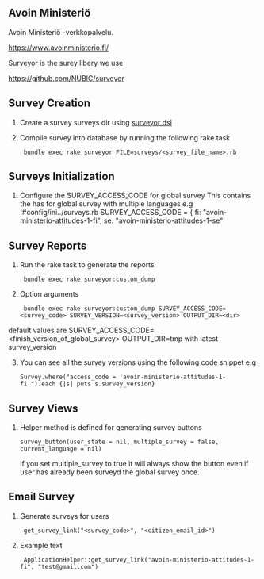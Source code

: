## Avoin Ministeriö

Avoin Ministeriö -verkkopalvelu.

<https://www.avoinministerio.fi/>

Surveyor is the surey libery we use

<https://github.com/NUBIC/surveyor>

## Survey Creation

1. Create a survey surveys dir using [surveyor dsl](https://github.com/NUBIC/surveyor/blob/master/lib/generators/surveyor/templates/surveys/kitchen_sink_survey.rb)

2. Compile survey into database by running the following rake task

        bundle exec rake surveyor FILE=surveys/<survey_file_name>.rb


## Surveys Initialization

1. Configure the SURVEY_ACCESS_CODE for global survey
  This contains the has for global survey with multiple languages
  e.g
  !#config/ini../surveys.rb
  SURVEY_ACCESS_CODE = {
    fi: "avoin-ministerio-attitudes-1-fi",
    se: "avoin-ministerio-attitudes-1-se"

## Survey Reports

1. Run the rake task to generate the reports

        bundle exec rake surveyor:custom_dump

2. Option arguments
        
        bundle exec rake surveyor:custom_dump SURVEY_ACCESS_CODE=<survey_code> SURVEY_VERSION=<survey_version> OUTPUT_DIR=<dir> 

  default values are 
  SURVEY_ACCESS_CODE=<finish_version_of_global_survey> OUTPUT_DIR=tmp with latest survey_version

3. You can see all the survey versions using the following code snippet e.g

       Survey.where("access_code = 'avoin-ministerio-attitudes-1-fi'").each {|s| puts s.survey_version}

## Survey Views

1. Helper method is defined for generating survey buttons
  
       survey_button(user_state = nil, multiple_survey = false, current_language = nil)

    if you set multiple_survey to true it will always show the button even if user has already been surveyd the global survey once.

## Email Survey

1. Generate surveys for users 
       
        get_survey_link("<survey_code>", "<citizen_email_id>")
        
2. Example text

        ApplicationHelper::get_survey_link("avoin-ministerio-attitudes-1-fi", "test@gmail.com")

